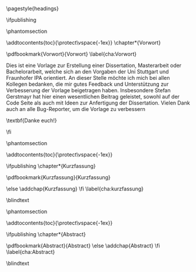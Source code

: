 <!-- Ab hier Kopfzeile verwenden, da bereits mehrere Seiten eines Kapitels vorliegen -->
\pagestyle{headings}	

\ifpublishing 
<!-- Vorwort des Autors ----------------------------------------------------------------------------------------- -->
\phantomsection
<!-- Verringert Zeilenabstand im ToC -->
\addtocontents{toc}{\protect\vspace{-1ex}} 
\chapter*{Vorwort} 
<!-- Erzeugt Lesezeichen "Vorwort" im PDF -->
\pdfbookmark{Vorwort}{Vorwort} 
\label{cha:Vorwort}
<!-- ----- -->
Dies ist eine Vorlage zur Erstellung einer Dissertation, Masterarbeit oder Bachelorarbeit, welche sich an den Vorgaben der Uni Stuttgart und Fraunhofer IPA orientiert.
An dieser Stelle möchte ich mich bei allen Kollegen bedanken, die mir gutes Feedback und Unterstützung zur Verbesserung der Vorlage beigetragen haben.
Insbesondere Stefan Gerstmayr hat hier einen wesentlichen Beitrag geleistet, sowohl auf der Code Seite als auch mit Ideen zur Anfertigung der Dissertation. 
Vielen Dank auch an alle Bug-Reporter, um die Vorlage zu verbessern

\textbf{Danke euch!}


<!-- ----- -->
\fi 


<!-- Kurzfassung ------------------------------------------------------------------------------------------------ -->
\phantomsection
<!-- Verringert Zeilenabstand im ToC -->
\addtocontents{toc}{\protect\vspace{-1ex}} 

\ifpublishing
\chapter*{Kurzfassung}
<!-- Erzeugt Lesezeichen "Kurzfassung" im PDF -->
\pdfbookmark{Kurzfassung}{Kurzfassung} 
<!-- % hier sind wir im manuskript modus -->
\else 
\addchap{Kurzfassung}
\fi
\label{cha:kurzfassung}
<!-- ----- -->

\blindtext

<!-- ----- -->


<!-- Abstract -------------------------------------------------------------------------------------------------- -->
\phantomsection
<!-- Verringert Zeilenabstand im ToC -->
\addtocontents{toc}{\protect\vspace{-1ex}} 

\ifpublishing
\chapter*{Abstract}
<!-- Erzeugt Lesezeichen "Abstract" im PDF--------------------------------- -->
\pdfbookmark{Abstract}{Abstract} 
\else
\addchap{Abstract}
\fi
\label{cha:Abstract}

\blindtext

<!-- ----- -->
